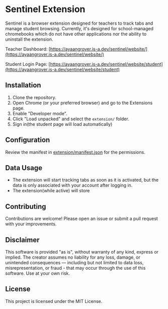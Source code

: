 # Sentinel Extension

Sentinel is a browser extension designed for teachers to track tabs and manage student browsing. Currently, it's designed for school-managed chromebooks which do not have other applications nor the ability to uninstall the extension.

Teacher Dashboard: [https://ayaangrover.is-a.dev/sentinel/website/](https://ayaangrover.is-a.dev/sentinel/website/)

Student Login Page: [https://ayaangrover.is-a.dev/sentinel/website/student](https://ayaangrover.is-a.dev/sentinel/website/student)

## Installation

1. Clone the repository.
2. Open Chrome (or your preferred browser) and go to the Extensions page.
3. Enable "Developer mode".
4. Click "Load unpacked" and select the `extension/` folder.
5. Sign in(the student page will load automatically)

## Configuration

Review the manifest in [extension/manifest.json](extension/manifest.json) for the permissions.

## Data Usage

- The extension will start tracking tabs as soon as it is activated, but the data is only associated with your account after logging in.
- The extension(while active) will store 

## Contributing

Contributions are welcome! Please open an issue or submit a pull request with your improvements.


## Disclaimer

This software is provided "as is", without warranty of any kind, express or implied. The creator assumes no liability for any loss, damage, or unintended consequences — including but not limited to data loss, misrepresentation, or fraud - that may occur through the use of this software. Use at your own risk.

## License

This project is licensed under the MIT License.

